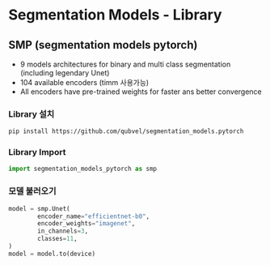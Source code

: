 # Segmentation Models - Library

## SMP (segmentation models pytorch)

- 9 models architectures for binary and multi class segmentation (including legendary Unet)
- 104 available encoders (timm 사용가능)
- All encoders have pre-trained weights for faster ans better convergence



### Library 설치

``` bash
pip install https://github.com/qubvel/segmentation_models.pytorch
```



### Library Import

```python
import segmentation_models_pytorch as smp
```



### 모델 불러오기

```python
model = smp.Unet(
		encoder_name="efficientnet-b0",
		encoder_weights="imagenet",
		in_channels=3,
		classes=11,
)
model = model.to(device)
```





